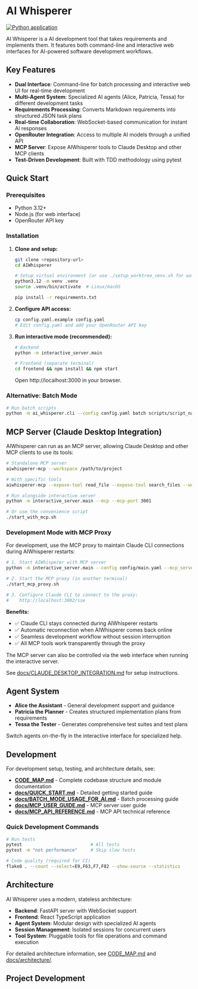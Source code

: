 # AI Whisperer

[![Python application](https://github.com/DeanoC/AIWhisperer/actions/workflows/python-app.yml/badge.svg)](https://github.com/DeanoC/AIWhisperer/actions/workflows/python-app.yml)

AI Whisperer is a AI development tool that takes requirements and implements them. It features both command-line and interactive web interfaces for AI-powered software development workflows.

## Key Features

* **Dual Interface**: Command-line for batch processing and interactive web UI for real-time development
* **Multi-Agent System**: Specialized AI agents (Alice, Patricia, Tessa) for different development tasks
* **Requirements Processing**: Converts Markdown requirements into structured JSON task plans
* **Real-time Collaboration**: WebSocket-based communication for instant AI responses
* **OpenRouter Integration**: Access to multiple AI models through a unified API
* **MCP Server**: Expose AIWhisperer tools to Claude Desktop and other MCP clients
* **Test-Driven Development**: Built with TDD methodology using pytest

## Quick Start

### Prerequisites
- Python 3.12+
- Node.js (for web interface)
- OpenRouter API key

### Installation

1. **Clone and setup:**
   ```bash
   git clone <repository-url>
   cd AIWhisperer
   
   # Setup virtual environment (or use ./setup_worktree_venv.sh for worktrees)
   python3.12 -m venv .venv
   source .venv/bin/activate  # Linux/macOS
   
   pip install -r requirements.txt
   ```

2. **Configure API access:**
   ```bash
   cp config.yaml.example config.yaml
   # Edit config.yaml and add your OpenRouter API key
   ```

3. **Run interactive mode (recommended):**
   ```bash
   # Backend
   python -m interactive_server.main
   
   # Frontend (separate terminal)
   cd frontend && npm install && npm start
   ```
   
   Open http://localhost:3000 in your browser.

### Alternative: Batch Mode
```bash
# Run batch scripts
python -m ai_whisperer.cli --config config.yaml batch scripts/script_name.json
```

## MCP Server (Claude Desktop Integration)

AIWhisperer can run as an MCP server, allowing Claude Desktop and other MCP clients to use its tools:

```bash
# Standalone MCP server
aiwhisperer-mcp --workspace /path/to/project

# With specific tools
aiwhisperer-mcp --expose-tool read_file --expose-tool search_files --workspace /path/to/project

# Run alongside interactive server
python -m interactive_server.main --mcp --mcp-port 3001

# Or use the convenience script
./start_with_mcp.sh
```

### Development Mode with MCP Proxy

For development, use the MCP proxy to maintain Claude CLI connections during AIWhisperer restarts:

```bash
# 1. Start AIWhisperer with MCP server
python -m interactive_server.main --config config/main.yaml --mcp_server_enable --mcp_server_port 8002 --mcp_server_transport sse

# 2. Start the MCP proxy (in another terminal)
./start_mcp_proxy.sh

# 3. Configure Claude CLI to connect to the proxy:
#    http://localhost:3002/sse
```

**Benefits:**
- ✅ Claude CLI stays connected during AIWhisperer restarts
- ✅ Automatic reconnection when AIWhisperer comes back online  
- ✅ Seamless development workflow without session interruption
- ✅ All MCP tools work transparently through the proxy

The MCP server can also be controlled via the web interface when running the interactive server.

See [docs/CLAUDE_DESKTOP_INTEGRATION.md](docs/CLAUDE_DESKTOP_INTEGRATION.md) for setup instructions.

## Agent System

- **Alice the Assistant** - General development support and guidance
- **Patricia the Planner** - Creates structured implementation plans from requirements  
- **Tessa the Tester** - Generates comprehensive test suites and test plans

Switch agents on-the-fly in the interactive interface for specialized help.

## Development

For development setup, testing, and architecture details, see:

- **[CODE_MAP.md](CODE_MAP.md)** - Complete codebase structure and module documentation
- **[docs/QUICK_START.md](docs/QUICK_START.md)** - Detailed getting started guide
- **[docs/BATCH_MODE_USAGE_FOR_AI.md](docs/BATCH_MODE_USAGE_FOR_AI.md)** - Batch processing guide
- **[docs/MCP_USER_GUIDE.md](docs/MCP_USER_GUIDE.md)** - MCP server user guide
- **[docs/MCP_API_REFERENCE.md](docs/MCP_API_REFERENCE.md)** - MCP API technical reference

### Quick Development Commands

```bash
# Run tests
pytest                          # All tests
pytest -m "not performance"     # Skip slow tests

# Code quality (required for CI)
flake8 . --count --select=E9,F63,F7,F82 --show-source --statistics
```

## Architecture

AI Whisperer uses a modern, stateless architecture:

* **Backend**: FastAPI server with WebSocket support
* **Frontend**: React TypeScript application  
* **Agent System**: Modular design with specialized AI agents
* **Session Management**: Isolated sessions for concurrent users
* **Tool System**: Pluggable tools for file operations and command execution

For detailed architecture information, see [CODE_MAP.md](CODE_MAP.md) and [docs/architecture/](docs/architecture/).

## Project Development